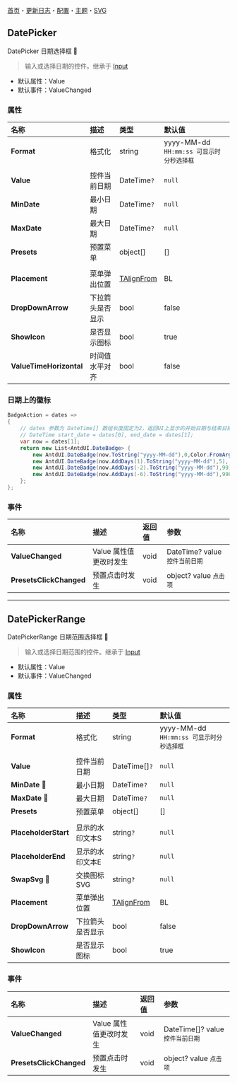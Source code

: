 ﻿[首页](../Home.md)・[更新日志](../UpdateLog.md)・[配置](../Config.md)・[主题](../Theme.md)・[SVG](../SVG.md)

## DatePicker

DatePicker 日期选择框 👚

> 输入或选择日期的控件。继承于 [Input](Input)

- 默认属性：Value
- 默认事件：ValueChanged

### 属性

名称 | 描述 | 类型 | 默认值 |
:--|:--|:--|:--|
**Format** | 格式化 | string | yyyy-MM-dd `HH:mm:ss 可显示时分秒选择框` |
||||
**Value** | 控件当前日期 | DateTime`?` | `null` |
**MinDate** | 最小日期 | DateTime`?` | `null` |
**MaxDate** | 最大日期 | DateTime`?` | `null` |
**Presets** | 预置菜单 | object[] | [] |
||||
**Placement** | 菜单弹出位置 | [TAlignFrom](Enum.md#talignfrom) | BL |
**DropDownArrow** | 下拉箭头是否显示 | bool | false |
**ShowIcon** | 是否显示图标 | bool | true |
**ValueTimeHorizontal** | 时间值水平对齐 | bool | false |

### 日期上的徽标

~~~ csharp
BadgeAction = dates =>
{
    // dates 参数为 DateTime[] 数组长度固定为2，返回UI上显示的开始日期与结束日期
    // DateTime start_date = dates[0], end_date = dates[1];
    var now = dates[1];
    return new List<AntdUI.DateBadge> {
        new AntdUI.DateBadge(now.ToString("yyyy-MM-dd"),0,Color.FromArgb(112, 237, 58)),
        new AntdUI.DateBadge(now.AddDays(1).ToString("yyyy-MM-dd"),5),
        new AntdUI.DateBadge(now.AddDays(-2).ToString("yyyy-MM-dd"),99),
        new AntdUI.DateBadge(now.AddDays(-6).ToString("yyyy-MM-dd"),998),
    };
};
~~~

### 事件

名称 | 描述 | 返回值 | 参数 |
:--|:--|:--|:--|
**ValueChanged** | Value 属性值更改时发生 | void | DateTime? value `控件当前日期` |
**PresetsClickChanged** | 预置点击时发生 | void | object? value `点击项` |


***


## DatePickerRange

DatePickerRange 日期范围选择框 👚

> 输入或选择日期范围的控件。继承于 [Input](Input)

- 默认属性：Value
- 默认事件：ValueChanged

### 属性

名称 | 描述 | 类型 | 默认值 |
:--|:--|:--|:--|
**Format** | 格式化 | string | yyyy-MM-dd `HH:mm:ss 可显示时分秒选择框` |
||||
**Value** | 控件当前日期 | DateTime[]`?` | `null` |
**MinDate** 🔴 | 最小日期 | DateTime`?` | `null` |
**MaxDate** 🔴 | 最大日期 | DateTime`?` | `null` |
**Presets** | 预置菜单 | object[] | [] |
||||
**PlaceholderStart** | 显示的水印文本S | string`?` | `null` |
**PlaceholderEnd** | 显示的水印文本E | string`?` | `null` |
**SwapSvg** 🔴 | 交换图标SVG | string`?` | `null` |
**Placement** | 菜单弹出位置 | [TAlignFrom](Enum.md#talignfrom) | BL |
**DropDownArrow** | 下拉箭头是否显示 | bool | false |
**ShowIcon** | 是否显示图标 | bool | true |

### 事件

名称 | 描述 | 返回值 | 参数 |
:--|:--|:--|:--|
**ValueChanged** | Value 属性值更改时发生 | void | DateTime[]? value `控件当前日期` |
**PresetsClickChanged** | 预置点击时发生 | void | object? value `点击项` |